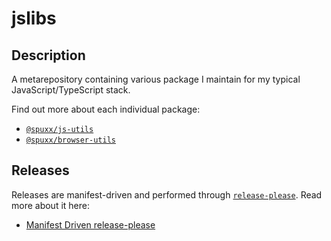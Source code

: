 # jslibs

## Description

A metarepository containing various package I maintain for my typical JavaScript/TypeScript stack.

Find out more about each individual package:

* [`@spuxx/js-utils`](/packages/js-utils/README.md)
* [`@spuxx/browser-utils`](/packages/browser-utils/README.md)

## Releases

Releases are manifest-driven and performed through [`release-please`](https://duckduckgo.com/?q=release-manifest.json&t=ffab&ia=web). Read more about it here:

* [Manifest Driven release-please](https://github.com/googleapis/release-please/blob/main/docs/manifest-releaser.md)